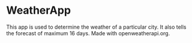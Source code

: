 # WeatherApp
This app is used to determine the weather of a particular city. It also tells the forecast of maximum 16 days. Made with openweatherapi.org.
